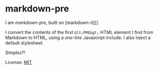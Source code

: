 
# markdown-pre

I am _markdown-pre_, built on [markdown-it][].

I convert the contents of the first `&lt;PRE&gt;` HTML element I find from Markdown to HTML,
using a _one-line_ Javascript include.
I also inject a default stylesheet.

_Simples?!_

License: [MIT][]

[mit]: https://nfreear.mit-license.org/2019
